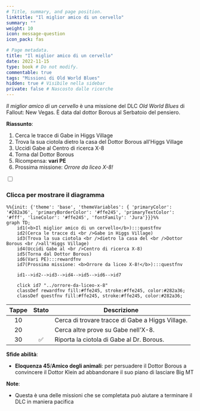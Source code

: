 ```yaml
---
# Title, summary, and page position.
linktitle: "Il miglior amico di un cervello" 
summary: ""
weight: 10
icon: message-question
icon_pack: fas

# Page metadata.
title: "Il miglior amico di un cervello"
date: 2022-11-15
type: book # Do not modify.
commentable: true
tags: "Missioni di Old World Blues"
hidden: true # Visibile nella sidebar
private: false # Nascosto dalle ricerche
---
```


<div class="fnv">


*Il miglior amico di un cervello* è una missione del DLC *Old World Blues* di Fallout: New Vegas. È data dal dottor Borous al Serbatoio del pensiero.

**Riassunto**:
1. Cerca le tracce di Gabe in Higgs Village
2. Trova la sua ciotola dietro la casa del Dottor Borous all'Higgs Village
3. Uccidi Gabe al Centro di ricerca X-8
4. Torna dal Dottor Borous
5. Ricompensa: **vari PE**
6. Prossima missione: *Orrore da liceo X-8!*

<section class="chart-collapse">
<input type="checkbox" name="collapse2" id="handle2">
<h3 class="handle">
<label for="handle2">Clicca per mostrare il diagramma</label>
</h3>
<div class="content">

```mermaid
%%{init: {'theme': 'base', 'themeVariables': { 'primaryColor': '#282a36', 'primaryBorderColor': '#ffe245', 'primaryTextColor': '#fff', 'lineColor': '#ffe245', 'fontFamily': 'Jura'}}}%%
graph TD;
    id1(<b>Il miglior amico di un cervello</b>):::questfnv
    id2(Cerca le tracce di <br />Gabe in Higgs Village)
    id3(Trova la sua ciotola <br />dietro la casa del <br />Dottor Borous <br />all'Higgs Village)
    id4(Uccidi Gabe al <br />Centro di ricerca X-8)
    id5(Torna dal Dottor Borous)
    id6(Vari PE):::rewardfnv
    id7(Prossima missione: <b>Orrore da liceo X-8!</b>):::questfnv
    
    id1-->id2-->id3-->id4-->id5-->id6-->id7
    
    click id7 "../orrore-da-liceo-x-8"
    classDef rewardfnv fill:#ffe245, stroke:#ffe245, color:#282a36;
    classDef questfnv fill:#ffe245, stroke:#ffe245, color:#282a36;
```

</div>
</section>

| Tappe |       Stato        | Descrizione |
|:-----:|:------------------:| ----------- |
|                           10                          |            | Cerca di trovare tracce di Gabe a Higgs Village.                                                                                                                            |
|                           20                          |            | Cerca altre prove su Gabe nell'X-8.                                                                                                                                         |
|                           30                          | :white_check_mark: | Riporta la ciotola di Gabe al Dr. Borous.                                                                                                                                   |



**Sfide abilità**:
- **Eloquenza 45**/**Amico degli animali**: per persuadere il Dottor Borous a convincere il Dottor Klein ad abbandonare il suo piano di lasciare Big MT



**Note**:
- Questa è una delle missioni che se completata può aiutare a terminare il DLC in maniera pacifica


</div>


